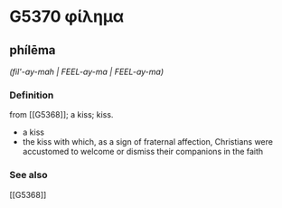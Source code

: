 # G5370 φίλημα

## phílēma

_(fil'-ay-mah | FEEL-ay-ma | FEEL-ay-ma)_

### Definition

from [[G5368]]; a kiss; kiss.

- a kiss
- the kiss with which, as a sign of fraternal affection, Christians were accustomed to welcome or dismiss their companions in the faith

### See also

[[G5368]]

